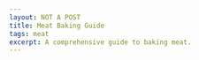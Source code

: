 ```yaml
---
layout: NOT A POST
title: Meat Baking Guide
tags: meat
excerpt: A comprehensive guide to baking meat.
---
```

